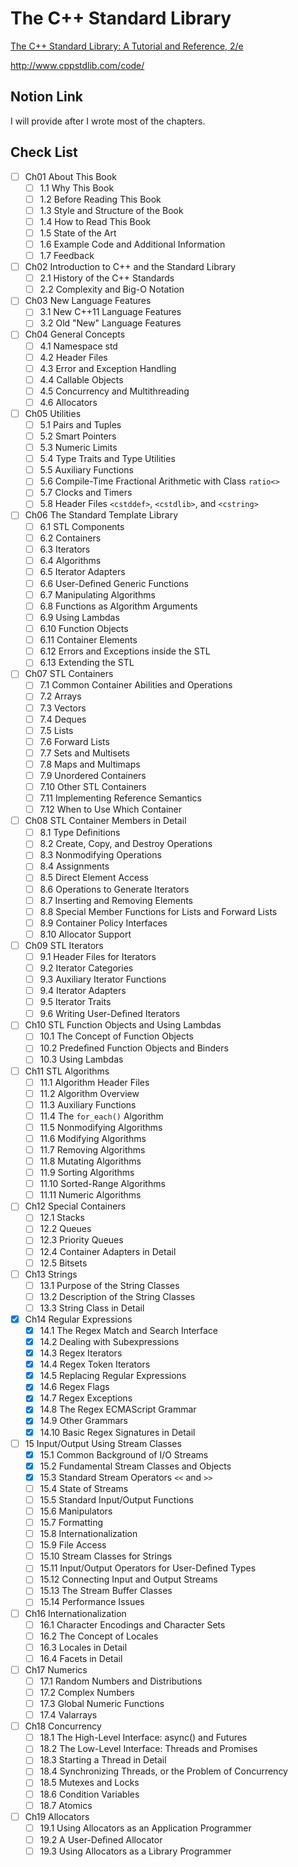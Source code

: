 # The C++ Standard Library

[The C++ Standard Library: A Tutorial and Reference, 2/e](https://www.amazon.com/Standard-Library-Tutorial-Reference-2nd/dp/0321623215)

http://www.cppstdlib.com/code/

## Notion Link

I will provide after I wrote most of the chapters.

## Check List

- [ ] Ch01 About This Book
  - [ ] 1.1 Why This Book
  - [ ] 1.2 Before Reading This Book
  - [ ] 1.3 Style and Structure of the Book
  - [ ] 1.4 How to Read This Book
  - [ ] 1.5 State of the Art
  - [ ] 1.6 Example Code and Additional Information
  - [ ] 1.7 Feedback
- [ ] Ch02 Introduction to C++ and the Standard Library
  - [ ] 2.1 History of the C++ Standards
  - [ ] 2.2 Complexity and Big-O Notation
- [ ] Ch03 New Language Features
  - [ ] 3.1 New C++11 Language Features
  - [ ] 3.2 Old "New" Language Features
- [ ] Ch04 General Concepts
  - [ ] 4.1 Namespace std
  - [ ] 4.2 Header Files
  - [ ] 4.3 Error and Exception Handling
  - [ ] 4.4 Callable Objects
  - [ ] 4.5 Concurrency and Multithreading
  - [ ] 4.6 Allocators
- [ ] Ch05 Utilities
  - [ ] 5.1 Pairs and Tuples
  - [ ] 5.2 Smart Pointers
  - [ ] 5.3 Numeric Limits
  - [ ] 5.4 Type Traits and Type Utilities
  - [ ] 5.5 Auxiliary Functions
  - [ ] 5.6 Compile-Time Fractional Arithmetic with Class `ratio<>`
  - [ ] 5.7 Clocks and Timers
  - [ ] 5.8 Header Files `<cstddef>`, `<cstdlib>`, and `<cstring>`
- [ ] Ch06 The Standard Template Library
  - [ ] 6.1 STL Components
  - [ ] 6.2 Containers
  - [ ] 6.3 Iterators
  - [ ] 6.4 Algorithms
  - [ ] 6.5 Iterator Adapters
  - [ ] 6.6 User-Deﬁned Generic Functions
  - [ ] 6.7 Manipulating Algorithms
  - [ ] 6.8 Functions as Algorithm Arguments
  - [ ] 6.9 Using Lambdas
  - [ ] 6.10 Function Objects
  - [ ] 6.11 Container Elements
  - [ ] 6.12 Errors and Exceptions inside the STL
  - [ ] 6.13 Extending the STL
- [ ] Ch07 STL Containers
  - [ ] 7.1 Common Container Abilities and Operations
  - [ ] 7.2 Arrays
  - [ ] 7.3 Vectors
  - [ ] 7.4 Deques
  - [ ] 7.5 Lists
  - [ ] 7.6 Forward Lists
  - [ ] 7.7 Sets and Multisets
  - [ ] 7.8 Maps and Multimaps
  - [ ] 7.9 Unordered Containers
  - [ ] 7.10 Other STL Containers
  - [ ] 7.11 Implementing Reference Semantics
  - [ ] 7.12 When to Use Which Container
- [ ] Ch08 STL Container Members in Detail
  - [ ] 8.1 Type Deﬁnitions
  - [ ] 8.2 Create, Copy, and Destroy Operations
  - [ ] 8.3 Nonmodifying Operations
  - [ ] 8.4 Assignments
  - [ ] 8.5 Direct Element Access
  - [ ] 8.6 Operations to Generate Iterators
  - [ ] 8.7 Inserting and Removing Elements
  - [ ] 8.8 Special Member Functions for Lists and Forward Lists
  - [ ] 8.9 Container Policy Interfaces
  - [ ] 8.10 Allocator Support
- [ ] Ch09 STL Iterators
  - [ ] 9.1 Header Files for Iterators
  - [ ] 9.2 Iterator Categories
  - [ ] 9.3 Auxiliary Iterator Functions
  - [ ] 9.4 Iterator Adapters
  - [ ] 9.5 Iterator Traits
  - [ ] 9.6 Writing User-Deﬁned Iterators
- [ ] Ch10 STL Function Objects and Using Lambdas
  - [ ] 10.1 The Concept of Function Objects
  - [ ] 10.2 Predeﬁned Function Objects and Binders
  - [ ] 10.3 Using Lambdas
- [ ] Ch11 STL Algorithms
  - [ ] 11.1 Algorithm Header Files
  - [ ] 11.2 Algorithm Overview
  - [ ] 11.3 Auxiliary Functions
  - [ ] 11.4 The `for_each()` Algorithm
  - [ ] 11.5 Nonmodifying Algorithms
  - [ ] 11.6 Modifying Algorithms
  - [ ] 11.7 Removing Algorithms
  - [ ] 11.8 Mutating Algorithms
  - [ ] 11.9 Sorting Algorithms
  - [ ] 11.10 Sorted-Range Algorithms
  - [ ] 11.11 Numeric Algorithms
- [ ] Ch12 Special Containers
  - [ ] 12.1 Stacks
  - [ ] 12.2 Queues
  - [ ] 12.3 Priority Queues
  - [ ] 12.4 Container Adapters in Detail
  - [ ] 12.5 Bitsets
- [ ] Ch13 Strings
  - [ ] 13.1 Purpose of the String Classes
  - [ ] 13.2 Description of the String Classes
  - [ ] 13.3 String Class in Detail
- [x] Ch14 Regular Expressions
  - [x] 14.1 The Regex Match and Search Interface
  - [x] 14.2 Dealing with Subexpressions
  - [x] 14.3 Regex Iterators
  - [x] 14.4 Regex Token Iterators
  - [x] 14.5 Replacing Regular Expressions
  - [x] 14.6 Regex Flags
  - [x] 14.7 Regex Exceptions
  - [x] 14.8 The Regex ECMAScript Grammar
  - [x] 14.9 Other Grammars
  - [x] 14.10 Basic Regex Signatures in Detail
- [ ] 15 Input/Output Using Stream Classes
  - [x] 15.1 Common Background of I/O Streams
  - [x] 15.2 Fundamental Stream Classes and Objects
  - [x] 15.3 Standard Stream Operators `<<` and `>>`
  - [ ] 15.4 State of Streams
  - [ ] 15.5 Standard Input/Output Functions
  - [ ] 15.6 Manipulators
  - [ ] 15.7 Formatting
  - [ ] 15.8 Internationalization
  - [ ] 15.9 File Access
  - [ ] 15.10 Stream Classes for Strings
  - [ ] 15.11 Input/Output Operators for User-Deﬁned Types
  - [ ] 15.12 Connecting Input and Output Streams
  - [ ] 15.13 The Stream Buffer Classes
  - [ ] 15.14 Performance Issues
- [ ] Ch16 Internationalization
  - [ ] 16.1 Character Encodings and Character Sets
  - [ ] 16.2 The Concept of Locales
  - [ ] 16.3 Locales in Detail
  - [ ] 16.4 Facets in Detail
- [ ] Ch17 Numerics
  - [ ] 17.1 Random Numbers and Distributions
  - [ ] 17.2 Complex Numbers
  - [ ] 17.3 Global Numeric Functions
  - [ ] 17.4 Valarrays
- [ ] Ch18 Concurrency
  - [ ] 18.1 The High-Level Interface: async() and Futures
  - [ ] 18.2 The Low-Level Interface: Threads and Promises
  - [ ] 18.3 Starting a Thread in Detail
  - [ ] 18.4 Synchronizing Threads, or the Problem of Concurrency
  - [ ] 18.5 Mutexes and Locks
  - [ ] 18.6 Condition Variables
  - [ ] 18.7 Atomics
- [ ] Ch19 Allocators
  - [ ] 19.1 Using Allocators as an Application Programmer
  - [ ] 19.2 A User-Deﬁned Allocator
  - [ ] 19.3 Using Allocators as a Library Programmer
